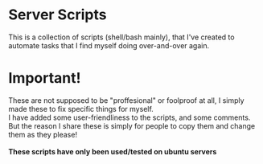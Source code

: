 # Server Scripts
This is a collection of scripts (shell/bash mainly), that I've created to automate tasks that I find myself doing over-and-over again.

# Important!
These are not supposed to be "proffesional" or foolproof at all, I simply made these to fix specific things for myself.<br>
I have added some user-friendliness to the scripts, and some comments. But the reason I share these is simply for people to copy them and change them as they please!
<br>
<br>
<b>These scripts have only been used/tested on ubuntu servers</b>
